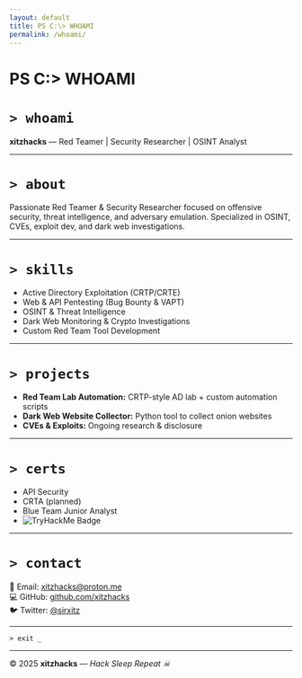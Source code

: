 ```yaml
---
layout: default
title: PS C:\> WHOAMI
permalink: /whoami/
---
```

# PS C:\> WHOAMI
# `> whoami`
**xitzhacks** — Red Teamer | Security Researcher | OSINT Analyst  

---

# `> about`
Passionate Red Teamer & Security Researcher focused on offensive security, threat intelligence, and adversary emulation. Specialized in OSINT, CVEs, exploit dev, and dark web investigations.  

---

# `> skills`
- Active Directory Exploitation (CRTP/CRTE)  
- Web & API Pentesting (Bug Bounty & VAPT)  
- OSINT & Threat Intelligence  
- Dark Web Monitoring & Crypto Investigations  
- Custom Red Team Tool Development  

---

# `> projects`
- **Red Team Lab Automation:** CRTP-style AD lab + custom automation scripts  
- **Dark Web Website Collector:** Python tool to collect onion websites  
- **CVEs & Exploits:** Ongoing research & disclosure  

---

# `> certs`
- API Security  
- CRTA (planned)  
- Blue Team Junior Analyst  
- ![TryHackMe Badge](https://tryhackme-badges.s3.amazonaws.com/sirxitz.png)  

---

# `> contact`
📧 Email: [xitzhacks@proton.me](mailto:xitzhacks@proton.me)  
💻 GitHub: [github.com/xitzhacks](https://github.com/xitzhacks)  
🐦 Twitter: [@sirxitz](https://twitter.com/sirxitz)  

---

`> exit _`  

---

© 2025 **xitzhacks** — *Hack Sleep Repeat ☠*

